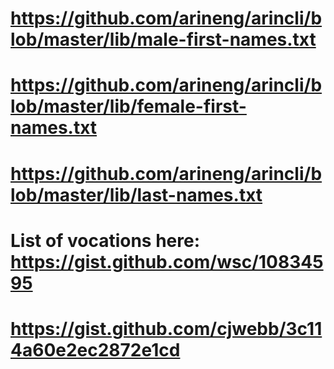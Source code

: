 # https://github.com/arineng/arincli/blob/master/lib/male-first-names.txt
# https://github.com/arineng/arincli/blob/master/lib/female-first-names.txt
# https://github.com/arineng/arincli/blob/master/lib/last-names.txt
# List of vocations here: https://gist.github.com/wsc/10834595
# https://gist.github.com/cjwebb/3c114a60e2ec2872e1cd